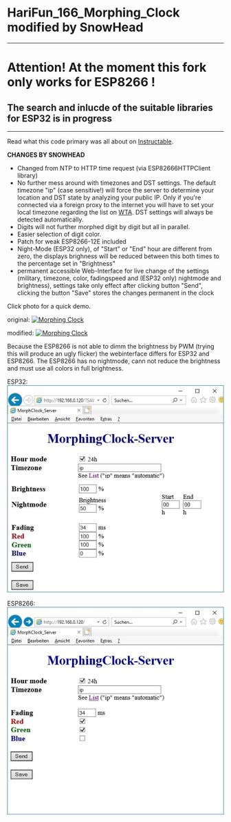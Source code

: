 # HariFun\_166\_Morphing\_Clock modified by SnowHead

----------

# Attention! At the moment this fork only works for ESP8266 !
## The search and inlucde of the suitable libraries for ESP32 is in progress 
----------


Read what this code primary was all about on [Instructable](https://www.instructables.com/id/Morphing-Digital-Clock/).

**CHANGES BY SNOWHEAD**

- Changed from NTP to HTTP time request (via ESP82666HTTPClient library)
- No further mess around with timezones and DST settings. The default timezone "ip" (case sensitive!) will force the server to determine your location and DST state by analyzing your public IP. Only if you're connected via a foreign proxy to the internet you will have to set your local timezone regarding the list on [WTA](http://worldtimeapi.org/api/timezones). DST settings will always be detected automatically.
- Digits will not further morphed digit by digit but all in parallel.
- Easier selection of digit color.
- Patch for weak ESP8266-12E included
- Night-Mode (ESP32 only), of "Start" or "End" hour are different from zero, the displays brighness will be reduced between this both times to the percentage set in "Brightness"
- permanent accessible Web-Interface for live change of the settings (military, timezone, color, fadingspeed and (ESP32 only) nightmode and brightness), settings take only effect after clicking button "Send", clicking the button "Save" stores the changes permanent in the clock

Click photo for a quick demo.

original: [![Morphing Clock](https://img.youtube.com/vi/i0M6F4wRxGc/0.jpg)](https://www.youtube.com/watch?v=i0M6F4wRxGc)

modified: [![Morphing Clock](https://img.youtube.com/vi/GLg5dzmM7W4/0.jpg)](https://youtu.be/GLg5dzmM7W4)

Because the ESP8266 is not able to dimm the brightness by PWM (trying this will produce an ugly flicker) the webinterface differs for ESP32 and ESP8266. The ESP8266 has no nightmode, cann not reduce the brightness and must use all colors in full brightness.

   ESP32:&nbsp;&nbsp;&nbsp;&nbsp;![MorphingClock](images/IF_32.jpg) 

ESP8266:![MorphingClock](images/IF_8266.jpg)

